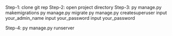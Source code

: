 Step-1:
  clone git rep
Step-2:
  open project directory
Step-3:
  py manage.py makemigrations
  py manage.py migrate
  py manage.py createsuperuser
input your_admin_name
input your_password
input your_password

Step-4:
  py manage.py runserver
